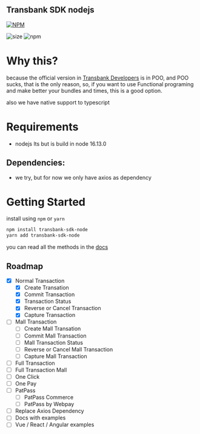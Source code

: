 Transbank SDK nodejs
---
[![NPM](https://nodei.co/npm/transbank-sdk-node.png)](https://nodei.co/npm/transbank-sdk-node/)

![size](https://img.shields.io/github/languages/code-size/themakunga/transbank-sdk-node)
![npm](https://img.shields.io/npm/dw/transbank-sdk-node)


# Why this?

because the official version in [Transbank Developers]() is in POO, and POO sucks, that is the only reason, so, if you want to use Functional programing and make better your bundles and times, this is a good option.

also we have native support to typescript

# Requirements

- nodejs lts but is build in node 16.13.0

## Dependencies:

- we try, but for now we only have axios as dependency

# Getting Started

install using `npm` or `yarn`

```bash
npm install transbank-sdk-node
yarn add transbank-sdk-node
```

you can read all the methods in the [docs](https://42devs.github.io/transbank-sdk-node)

## Roadmap

- [x] Normal Transaction
  - [x] Create Transation
  - [x] Commit Transaction
  - [x] Transaction Status
  - [x] Reverse or Cancel Transaction
  - [x] Capture Transaction
- [ ] Mall Transaction
  - [ ] Create Mall Transation
  - [ ] Commit Mall Transaction
  - [ ] Mall Transaction Status
  - [ ] Reverse or Cancel Mall Transaction
  - [ ] Capture Mall Transaction
- [ ] Full Transaction
- [ ] Full Transaction Mall
- [ ] One Click
- [ ] One Pay
- [ ] PatPass
  - [ ] PatPass Commerce
  - [ ] PatPass by Webpay
- [ ] Replace Axios Dependency
- [ ] Docs with examples
- [ ] Vue / React / Angular examples

